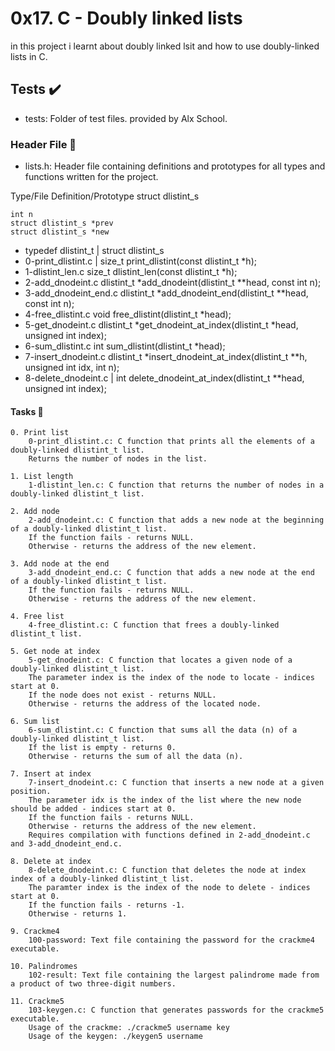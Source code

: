# 0x17. C - Doubly linked lists

in this project i learnt about doubly linked lsit and how to use doubly-linked lists in C.


## Tests ✔️
* tests: Folder of test files. provided by Alx School.

### Header File 📁

* lists.h: Header file containing definitions and prototypes for all types and functions written for the project.

Type/File 	Definition/Prototype
struct dlistint_s 	

    int n
    struct dlistint_s *prev
    struct dlistint_s *new
+ typedef dlistint_t  |  struct dlistint_s
+ 0-print_dlistint.c    |	size_t print_dlistint(const dlistint_t *h);
+ 1-dlistint_len.c     	size_t dlistint_len(const dlistint_t *h);
+ 2-add_dnodeint.c 	dlistint_t *add_dnodeint(dlistint_t **head, const int n);
+ 3-add_dnodeint_end.c 	dlistint_t *add_dnodeint_end(dlistint_t **head, const int n);
+ 4-free_dlistint.c 	void free_dlistint(dlistint_t *head);
+ 5-get_dnodeint.c 	dlistint_t *get_dnodeint_at_index(dlistint_t *head, unsigned int index);
+ 6-sum_dlistint.c 	int sum_dlistint(dlistint_t *head);
+ 7-insert_dnodeint.c 	dlistint_t *insert_dnodeint_at_index(dlistint_t **h, unsigned int idx, int n);
+ 8-delete_dnodeint.c 	| int delete_dnodeint_at_index(dlistint_t **head, unsigned int index);

#### Tasks 📃



    0. Print list
        0-print_dlistint.c: C function that prints all the elements of a doubly-linked dlistint_t list.
        Returns the number of nodes in the list.

    1. List length
        1-dlistint_len.c: C function that returns the number of nodes in a doubly-linked dlistint_t list.

    2. Add node
        2-add_dnodeint.c: C function that adds a new node at the beginning of a doubly-linked dlistint_t list.
        If the function fails - returns NULL.
        Otherwise - returns the address of the new element.

    3. Add node at the end
        3-add_dnodeint_end.c: C function that adds a new node at the end of a doubly-linked dlistint_t list.
        If the function fails - returns NULL.
        Otherwise - returns the address of the new element.

    4. Free list
        4-free_dlistint.c: C function that frees a doubly-linked dlistint_t list.

    5. Get node at index
        5-get_dnodeint.c: C function that locates a given node of a doubly-linked dlistint_t list.
        The parameter index is the index of the node to locate - indices start at 0.
        If the node does not exist - returns NULL.
        Otherwise - returns the address of the located node.

    6. Sum list
        6-sum_dlistint.c: C function that sums all the data (n) of a doubly-linked dlistint_t list.
        If the list is empty - returns 0.
        Otherwise - returns the sum of all the data (n).

    7. Insert at index
        7-insert_dnodeint.c: C function that inserts a new node at a given position.
        The parameter idx is the index of the list where the new node should be added - indices start at 0.
        If the function fails - returns NULL.
        Otherwise - returns the address of the new element.
        Requires compilation with functions defined in 2-add_dnodeint.c and 3-add_dnodeint_end.c.

    8. Delete at index
        8-delete_dnodeint.c: C function that deletes the node at index index of a doubly-linked dlistint_t list.
        The paramter index is the index of the node to delete - indices start at 0.
        If the function fails - returns -1.
        Otherwise - returns 1.

    9. Crackme4
        100-password: Text file containing the password for the crackme4 executable.

    10. Palindromes
        102-result: Text file containing the largest palindrome made from a product of two three-digit numbers.

    11. Crackme5
        103-keygen.c: C function that generates passwords for the crackme5 executable.
        Usage of the crackme: ./crackme5 username key
        Usage of the keygen: ./keygen5 username

